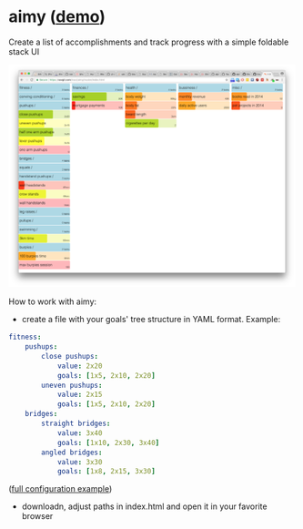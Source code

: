 aimy ([demo](http://rawgithub.com/traut/aimy/master/index.html))
====

Create a list of accomplishments and track progress with a simple foldable stack UI

![Aimy screenshot](https://raw.githubusercontent.com/traut/aimy/master/aimy-screenshot.png)

How to work with aimy:
- create a file with your goals' tree structure in YAML format. Example:
```yaml
fitness:
    pushups:
        close pushups:
            value: 2x20
            goals: [1x5, 2x10, 2x20]
        uneven pushups:
            value: 2x15
            goals: [1x5, 2x10, 2x20]
    bridges:
        straight bridges:
            value: 3x40
            goals: [1x10, 2x30, 3x40]
        angled bridges:
            value: 3x30
            goals: [1x8, 2x15, 3x30]
```
([full configuration example](https://raw.githubusercontent.com/traut/aimy/master/goals.yaml))
- downloadn, adjust paths in index.html and open it in your favorite browser
